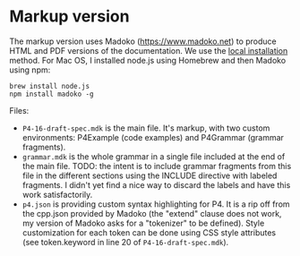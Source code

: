 # Markup version

The markup version uses Madoko (https://www.madoko.net) to produce
HTML and PDF versions of the documentation. We use the [local
installation](http://research.microsoft.com/en-us/um/people/daan/madoko/doc/reference.html#sec-installation-and-usage)
method. For Mac OS, I installed node.js using Homebrew and then Madoko
using npm:
```
brew install node.js
npm install madoko -g
```

Files:
- ```P4-16-draft-spec.mdk``` is the main file. It's markup, with two custom
  environments: P4Example (code examples) and P4Grammar (grammar
  fragments).
- ```grammar.mdk``` is the whole grammar in a single file included at
  the end of the main file. TODO: the intent is to include grammar
  fragments from this file in the different sections using the INCLUDE
  directive with labeled fragments. I didn't yet find a nice way to
  discard the labels and have this work satisfactorily.
- ```p4.json``` is providing custom syntax highlighting for P4. It is a rip
  off from the cpp.json provided by Madoko (the "extend" clause does
  not work, my version of Madoko asks for a "tokenizer" to be
  defined). Style customization for each token can be done using CSS
  style attributes (see token.keyword in line 20 of
  ```P4-16-draft-spec.mdk```).
